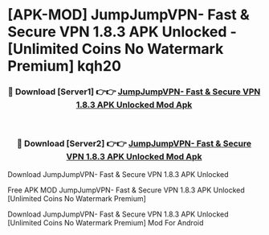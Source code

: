 # [APK-MOD] JumpJumpVPN- Fast & Secure VPN 1.8.3 APK Unlocked - [Unlimited Coins No Watermark Premium] kqh20



<div align="center">
<h3>🔴 Download [Server1] 👉👉 <a href="https://momento.my/?title=JumpJumpVPN-_Fast_&_Secure_VPN_1.8.3_APK_Unlocked">JumpJumpVPN- Fast & Secure VPN 1.8.3 APK Unlocked Mod Apk</a></h3><br>

<h3>🔴 Download [Server2] 👉👉 <a href="https://momento.my/?title=JumpJumpVPN-_Fast_&_Secure_VPN_1.8.3_APK_Unlocked">JumpJumpVPN- Fast & Secure VPN 1.8.3 APK Unlocked Mod Apk</a></h3>
</div>



Download JumpJumpVPN- Fast & Secure VPN 1.8.3 APK Unlocked 

Free APK MOD JumpJumpVPN- Fast & Secure VPN 1.8.3 APK Unlocked [Unlimited Coins No Watermark Premium]

Download JumpJumpVPN- Fast & Secure VPN 1.8.3 APK Unlocked [Unlimited Coins No Watermark Premium] Mod For Android
